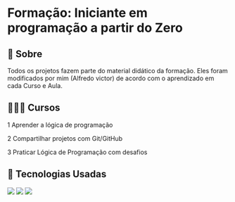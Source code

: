 <h1>Formação: Iniciante em programação a partir do Zero</h1>

<h2>🔖 Sobre</h2>
<p>Todos os projetos fazem parte do material didático da formação. Eles foram modificados por mim (Alfredo victor) de acordo com o aprendizado em cada Curso e Aula.</p>

## 👨🏻‍💻 Cursos
  <p>1 Aprender a lógica de programação</p>
  <p>2 Compartilhar projetos com Git/GitHub</p>
  <p>3 Praticar Lógica de Programação com desafios</p>

## 🚀 Tecnologias Usadas
<div>
  <img src="https://img.shields.io/badge/HTML5-E34F26?style=for-the-badge&logo=html5&logoColor=white">
  <img src="https://img.shields.io/badge/CSS3-1572B6?style=for-the-badge&logo=css3&logoColor=white">
  <img src="https://img.shields.io/badge/JavaScript-F7DF1E?style=for-the-badge&logo=javascript&logoColor=black">
</div>
